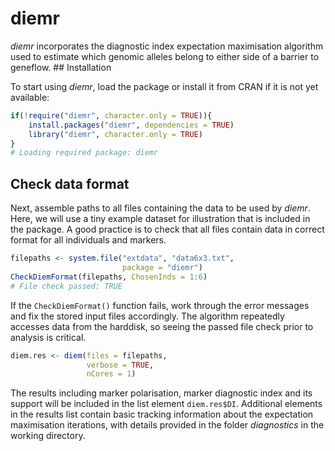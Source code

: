 
<!-- README.md is generated from README.Rmd. Please edit that file -->

# diemr

<!-- badges: start -->
<!-- badges: end -->

*diemr* incorporates the diagnostic index expectation maximisation
algorithm used to estimate which genomic alleles belong to either side
of a barrier to geneflow. ## Installation

To start using *diemr*, load the package or install it from CRAN if it
is not yet available:

``` r
if(!require("diemr", character.only = TRUE)){
    install.packages("diemr", dependencies = TRUE)
    library("diemr", character.only = TRUE)
}
# Loading required package: diemr
```

## Check data format

Next, assemble paths to all files containing the data to be used by
*diemr*. Here, we will use a tiny example dataset for illustration that
is included in the package. A good practice is to check that all files
contain data in correct format for all individuals and markers.

``` r
filepaths <- system.file("extdata", "data6x3.txt",
                         package = "diemr")
CheckDiemFormat(filepaths, ChosenInds = 1:6)
# File check passed: TRUE
```

If the `CheckDiemFormat()` function fails, work through the error
messages and fix the stored input files accordingly. The algorithm
repeatedly accesses data from the harddisk, so seeing the passed file
check prior to analysis is critical.

``` r
diem.res <- diem(files = filepaths,
                 verbose = TRUE,
                 nCores = 1)
```

The results including marker polarisation, marker diagnostic index and
its support will be included in the list element `diem.res$DI`.
Additional elements in the results list contain basic tracking
information about the expectation maximisation iterations, with details
provided in the folder *diagnostics* in the working directory.
